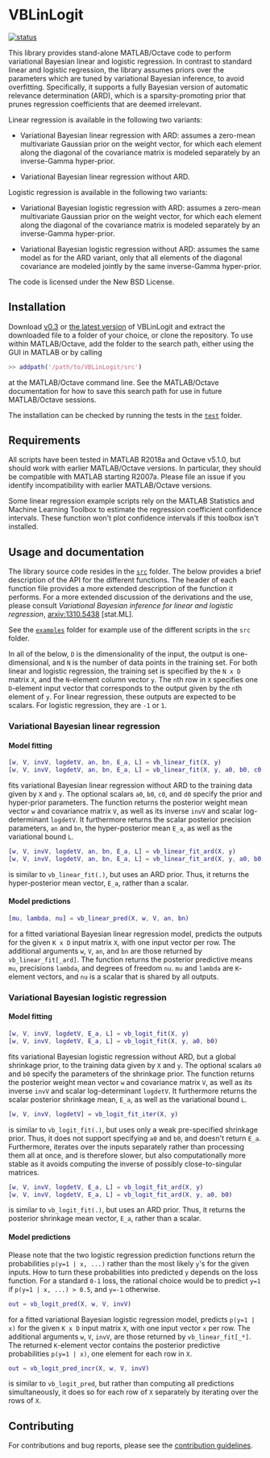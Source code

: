 # VBLinLogit

[![status](http://joss.theoj.org/papers/bb46a75b7cd9df52feb9e630ef367ff2/status.svg)](http://joss.theoj.org/papers/bb46a75b7cd9df52feb9e630ef367ff2)

This library provides stand-alone MATLAB/Octave code to perform variational Bayesian linear and logistic regression. In contrast to standard linear and logistic regression, the library assumes priors over the parameters which are tuned by variational Bayesian inference, to avoid overfitting. Specifically, it supports a fully Bayesian version of automatic relevance determination (ARD), which is a sparsity-promoting prior that prunes regression coefficients that are deemed irrelevant.

Linear regression is available in the following two variants:

*   Variational Bayesian linear regression with ARD: assumes a zero-mean multivariate Gaussian prior on the weight vector, for which each element along the diagonal of the covariance matrix is modeled separately by an inverse-Gamma hyper-prior.
    
*   Variational Bayesian linear regression without ARD.

Logistic regression is available in the following two variants:

*   Variational Bayesian logistic regression with ARD: assumes a zero-mean multivariate Gaussian prior on the weight vector, for which each element along the diagonal of the covariance matrix is modeled separately by an inverse-Gamma hyper-prior.

*   Variational Bayesian logistic regression without ARD: assumes the same model as for the ARD variant, only that all elements of the diagonal covariance are modeled jointly by the same inverse-Gamma hyper-prior.

The code is licensed under the New BSD License.

## Installation

Download [v0.3](https://github.com/DrugowitschLab/VBLinLogit/archive/v0.3.zip) or [the latest version](https://github.com/DrugowitschLab/VBLinLogit/archive/master.zip) of VBLinLogit and extract the downloaded file to a folder of your choice, or clone the repository. To use within MATLAB/Octave, add the folder to the search path, either using the GUI in MATLAB or by calling
```Matlab
>> addpath('/path/to/VBLinLogit/src')
```
at the MATLAB/Octave command line. See the MATLAB/Octave documentation for how to save this search path for use in future MATLAB/Octave sessions.

The installation can be checked by running the tests in the [`test`](test) folder.

## Requirements

All scripts have been tested in MATLAB R2018a and Octave v5.1.0, but should work with earlier MATLAB/Octave versions. In particular, they should be compatible with MATLAB starting R2007a. Please file an issue if you identify incompatibility with earlier MATLAB/Octave versions.

Some linear regression example scripts rely on the MATLAB Statistics and Machine Learning Toolbox to estimate the regression coefficient confidence intervals. These function won't plot confidence intervals if this toolbox isn't installed.

## Usage and documentation

The library source code resides in the [`src`](src) folder. The below provides a brief description of the API for the different functions. The header of each function file provides a more extended description of the function it performs. For a more extended discussion of the derivations and the use, please consult *Variational Bayesian
inference for linear and logistic regression*, [arxiv:1310.5438](http://arxiv.org/abs/1310.5438) [stat.ML].

See the [`examples`](examples) folder for example use of the different scripts in the `src` folder.

In all of the below, `D` is the dimensionality of the input, the output is one-dimensional, and `N` is the number of data points in the training set. For both linear and logistic regression, the training set is specified by the `N x D` matrix `X`, and the `N`-element column vector `y`. The `n`th row in `X` specifies one `D`-element input vector that corresponds to the output given by the `n`th element of `y`. For linear regression, these outputs are expected to be scalars. For logistic regression, they are `-1` or `1`.

### Variational Bayesian linear regression

#### Model fitting

```Matlab
[w, V, invV, logdetV, an, bn, E_a, L] = vb_linear_fit(X, y)
[w, V, invV, logdetV, an, bn, E_a, L] = vb_linear_fit(X, y, a0, b0, c0, d0)
```
fits variational Bayesian linear regression without ARD to the training data given by `X` and `y`. The optional scalars `a0`, `b0`, `c0`, and `d0` specify the prior and hyper-prior parameters. The function returns the posterior weight mean vector `w` and covariance matrix `V`, as well as its inverse `invV` and scalar log-determinant `logdetV`. It furthermore returns the scalar posterior precision parameters, `an` and `bn`, the hyper-posterior mean `E_a`, as well as the variational bound `L`.

```Matlab
[w, V, invV, logdetV, an, bn, E_a, L] = vb_linear_fit_ard(X, y)
[w, V, invV, logdetV, an, bn, E_a, L] = vb_linear_fit_ard(X, y, a0, b0, c0, d0)
```
is similar to `vb_linear_fit(.)`, but uses an ARD prior. Thus, it returns the hyper-posterior mean vector, `E_a`, rather than a scalar.

#### Model predictions

```Matlab
[mu, lambda, nu] = vb_linear_pred(X, w, V, an, bn)
```
for a fitted variational Bayesian linear regression model, predicts the outputs for the given `K x D` input matrix `X`, with one input vector per row. The additional arguments `w`, `V`, `an`, and `bn` are those returned by `vb_linear_fit[_ard]`. The function returns the posterior predictive means `mu`, precisions `lambda`, and degrees of freedom `nu`. `mu` and `lambda` are `K`-element vectors, and `nu` is a scalar that is shared by all outputs.

### Variational Bayesian logistic regression

#### Model fitting

```Matlab
[w, V, invV, logdetV, E_a, L] = vb_logit_fit(X, y)
[w, V, invV, logdetV, E_a, L] = vb_logit_fit(X, y, a0, b0)
```
fits variational Bayesian logistic regression without ARD, but a global shrinkage prior, to the training data given by `X` and `y`. The optional scalars `a0` and `b0` specify the parameters of the shrinkage prior. The function returns the posterior weight mean vector `w` and covariance matrix `V`, as well as its inverse `invV` and scalar log-determinant `logdetV`. It furthermore returns the scalar posterior shrinkage mean, `E_a`, as well as the variational bound `L`.

```Matlab
[w, V, invV, logdetV] = vb_logit_fit_iter(X, y)
```
is similar to `vb_logit_fit(.)`, but uses only a weak pre-specified shrinkage prior. Thus, it does not support specifying `a0` and `b0`, and doesn't return `E_a`. Furthermore, iterates over the inputs separately rather than processing them all at once, and is therefore slower, but also computationally more stable as it avoids computing the inverse of possibly close-to-singular matrices.

```Matlab
[w, V, invV, logdetV, E_a, L] = vb_logit_fit_ard(X, y)
[w, V, invV, logdetV, E_a, L] = vb_logit_fit_ard(X, y, a0, b0)
```
is similar to `vb_logit_fit(.)`, but uses an ARD prior. Thus, it returns the posterior shrinkage mean vector, `E_a`, rather than a scalar.

#### Model predictions

Please note that the two logistic regression prediction functions return the probabilities `p(y=1 | x, ...)` rather than the most likely `y`'s for the given inputs. How to turn these probabilities into predicted `y` depends on the loss function. For a standard `0-1` loss, the rational choice would be to predict `y=1` if `p(y=1 | x, ...) > 0.5`, and `y=-1` otherwise.

```Matlab
out = vb_logit_pred(X, w, V, invV)
```
for a fitted variational Bayesian logistic regression model, predicts `p(y=1 | x)` for the given `K x D` input matrix `X`, with one input vector `x` per row. The additional arguments `w`, `V`, `invV`, are those returned by `vb_linear_fit[_*]`. The returned `K`-element vector contains the posterior predictive probabilities `p(y=1 | x)`, one element for each row in `X`.

```Matlab
out = vb_logit_pred_incr(X, w, V, invV)
```
is similar to `vb_logit_pred`, but rather than computing all predictions simultaneously, it does so for each row of `X` separately by iterating over the rows of `X`.

## Contributing

For contributions and bug reports, please see the [contribution guidelines](CONTRIBUTING.md).
